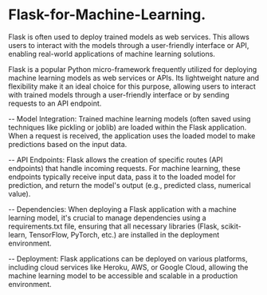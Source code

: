 # Flask-for-Machine-Learning.

Flask is often used to deploy trained models as web services. This allows users to interact with the models through a user-friendly interface or API, enabling real-world applications of machine learning solutions.

Flask is a popular Python micro-framework frequently utilized for deploying machine learning models as web services or APIs. Its lightweight nature and flexibility make it an ideal choice for this purpose, allowing users to interact with trained models through a user-friendly interface or by sending requests to an API endpoint.

-- Model Integration:
Trained machine learning models (often saved using techniques like pickling or joblib) are loaded within the Flask application. When a request is received, the application uses the loaded model to make predictions based on the input data.

-- API Endpoints:
Flask allows the creation of specific routes (API endpoints) that handle incoming requests. For machine learning, these endpoints typically receive input data, pass it to the loaded model for prediction, and return the model's output (e.g., predicted class, numerical value).

-- Dependencies:
When deploying a Flask application with a machine learning model, it's crucial to manage dependencies using a requirements.txt file, ensuring that all necessary libraries (Flask, scikit-learn, TensorFlow, PyTorch, etc.) are installed in the deployment environment.

-- Deployment:
Flask applications can be deployed on various platforms, including cloud services like Heroku, AWS, or Google Cloud, allowing the machine learning model to be accessible and scalable in a production environment.
